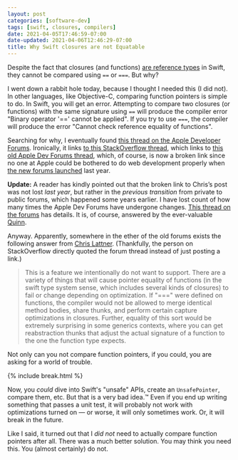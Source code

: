 ```yaml
---
layout: post
categories: [software-dev]
tags: [swift, closures, compilers]
date: 2021-04-05T17:46:59-07:00
date-updated: 2021-04-06T12:46:29-07:00
title: Why Swift closures are not Equatable
---
```


Despite the fact that closures (and functions) [are reference types](https://docs.swift.org/swift-book/LanguageGuide/Closures.html#ID104) in Swift, they cannot be compared using `==` or `===`. But why?

<!--excerpt-->

I went down a rabbit hole today, because I thought I needed this (I did not). In other languages, like Objective-C, comparing function pointers is simple to do. In Swift, you will get an error. Attempting to compare two closures (or functions) with the same signature using `==` will produce the compiler error "Binary operator '==' cannot be applied". If you try to use `===`, the compiler will produce the error "Cannot check reference equality of functions".

Searching for why, I eventually found [this thread on the Apple Developer Forums](https://developer.apple.com/forums/thread/666060?answerId=645336022#645336022). Ironically, it links [to this StackOverflow thread](https://stackoverflow.com/questions/24111984/how-do-you-test-functions-and-closures-for-equality), which links to [this old Apple Dev Forums thread](https://devforums.apple.com/message/1035180#1035180), which, of course, is now a broken link since no one at Apple could be bothered to do web development properly when [the new forums launched](https://developer.apple.com/news/?id=obvo7r3i) last year.

**Update:** A reader has kindly pointed out that the broken link to Chris’s post was not lost _last year_, but rather in the _previous transition_ from private to public forums, which happened some years earlier. I have lost count of how many times the Apple Dev Forums have undergone changes. [This thread on the forums](https://developer.apple.com/forums/thread/653468?answerId=620033022#620033022) has details. It is, of course, answered by the ever-valuable [Quinn](https://github.com/macshome/The-Wisdom-of-Quinn).

Anyway. Apparently, somewhere in the ether of the old forums exists the following answer from [Chris Lattner](https://twitter.com/clattner_llvm). (Thankfully, the person on StackOverflow directly quoted the forum thread instead of just posting a link.)

> This is a feature we intentionally do not want to support. There are a variety of things that will cause pointer equality of functions (in the swift type system sense, which includes several kinds of closures) to fail or change depending on optimization. If "===" were defined on functions, the compiler would not be allowed to merge identical method bodies, share thunks, and perform certain capture optimizations in closures. Further, equality of this sort would be extremely surprising in some generics contexts, where you can get reabstraction thunks that adjust the actual signature of a function to the one the function type expects.

Not only can you not compare function pointers, if you could, you are asking for a world of trouble.

{% include break.html %}

Now, you _could_ dive into Swift's "unsafe" APIs, create an `UnsafePointer`, compare them, etc. But that is a very bad idea.&#8482; Even if you end up writing something that passes a unit test, it will probably not work with optimizations turned on &mdash; or worse, it will only sometimes work. Or, it will break in the future.

Like I said, it turned out that I _did not_ need to actually compare function pointers after all. There was a much better solution. You may think you need this. You (almost certainly) do not.
